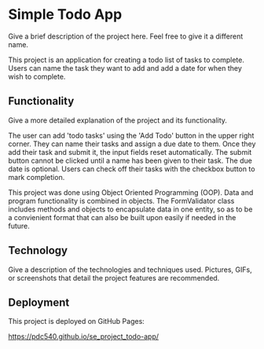 # Simple Todo App

Give a brief description of the project here. Feel free to give it a different name.

This project is an application for creating a todo list of tasks to complete. Users can name the task they want to add and add a date for when they wish to complete.

## Functionality

Give a more detailed explanation of the project and its functionality.

The user can add 'todo tasks' using the 'Add Todo' button in the upper right corner. They can name their tasks and assign a due date to them. Once they add their task and submit it, the input fields reset automatically. The submit button cannot be clicked until a name has been given to their task. The due date is optional. Users can check off their tasks with the checkbox button to mark completion.

This project was done using Object Oriented Programming (OOP). Data and program functionality is combined in objects. The FormValidator class includes methods and objects to encapsulate data in one entity, so as to be a convienient format that can also be built upon easily if needed in the future.

## Technology

Give a description of the technologies and techniques used. Pictures, GIFs, or screenshots that detail the project features are recommended.

## Deployment

This project is deployed on GitHub Pages:

https://pdc540.github.io/se_project_todo-app/
